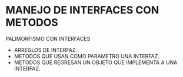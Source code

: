 # MANEJO DE INTERFACES CON METODOS
PALIMORFISMO CON INTERFACES
* ARREGLOS DE INTERFAZ.
* METODOS QUE USAN COMO PARAMETRO UNA INTERFAZ.
* METODOS QUE REGRESAN UN OBJETO QUE IMPLEMENTA A UNA INTERFAZ.